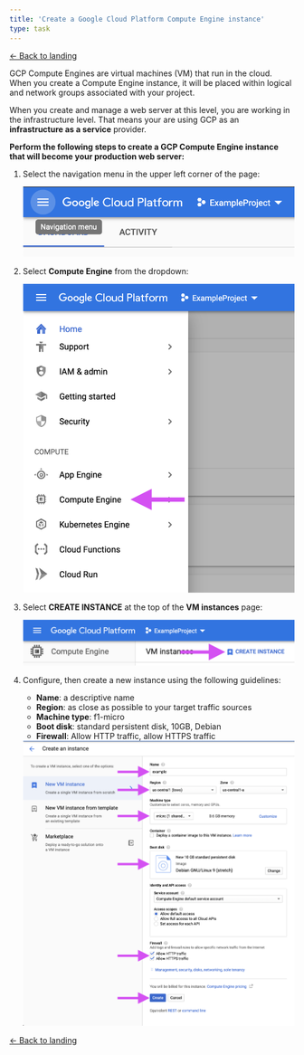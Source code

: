 ```yaml
---
title: 'Create a Google Cloud Platform Compute Engine instance'
type: task
---
```


[← Back to landing](/writing-samples/create-a-statamic-web-server-on-google-cloud-platform)

GCP Compute Engines are virtual machines (VM) that run in the cloud. When you create a Compute Engine instance, it will be placed within logical and network groups associated with your project.

When you create and manage a web server at this level, you are working in the infrastructure level. That means your are using GCP as an **infrastructure as a service** provider.

**Perform the following steps to create a GCP Compute Engine instance that will become your production web server:**

1. Select the navigation menu in the upper left corner of the page:

    ![](/assets/img/gcpNavMenu.png)

2. Select **Compute Engine** from the dropdown:

    ![](/assets/img/gcpComputeEngine.png)

3. Select **CREATE INSTANCE** at the top of the **VM instances** page:

    ![](/assets/img/gcpCreateInstance.png)

4. Configure, then create a new instance using the following guidelines:

    * **Name**: a descriptive name
    * **Region**: as close as possible to your target traffic sources
    * **Machine type**: f1-micro
    * **Boot disk**: standard persistent disk, 10GB, Debian
    * **Firewall**: Allow HTTP traffic, allow HTTPS traffic


    <img class="imgOverrideTall" src="/assets/img/gcpInstanceCreateDetails.png"/>

[← Back to landing](/writing-samples/create-a-statamic-web-server-on-google-cloud-platform)

